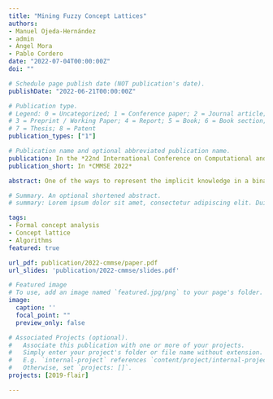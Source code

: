 ```yaml
---
title: "Mining Fuzzy Concept Lattices"
authors:
- Manuel Ojeda-Hernández
- admin
- Ángel Mora
- Pablo Cordero
date: "2022-07-04T00:00:00Z"
doi: ""

# Schedule page publish date (NOT publication's date).
publishDate: "2022-06-21T00:00:00Z"

# Publication type.
# Legend: 0 = Uncategorized; 1 = Conference paper; 2 = Journal article;
# 3 = Preprint / Working Paper; 4 = Report; 5 = Book; 6 = Book section;
# 7 = Thesis; 8 = Patent
publication_types: ["1"]

# Publication name and optional abbreviated publication name.
publication: In the *22nd International Conference on Computational and Mathematical Methods in Science and Engineering 2022*
publication_short: In *CMMSE 2022*

abstract: One of the ways to represent the implicit knowledge in a binary dataset under the paradigm of Formal Concept Analysis is the concept lattice. This lattice allows describing a hierarchical biclustering between objects and attributes of a formal context. Concepts are the fixed points of a Galois connection, describing a closure system. In practice, the computation of such lattice presents a high complexity, the number of concepts can be exponential in the size of the input context. Therefore, there is interest in developing new algorithms that take advantage of the lattice structure to efficiently compute the concept set. Thus, many algorithms have been proposed to compute the concept lattice in this binary setting in the last years. To avoid the complete enumeration of subsets to check which of them are closed, some pruning strategies have been proposed. For example, the NextClosure algorithm defines a lectic order in which to explore closed sets. Other strategies are based on a recursive tree search accompanied by canonicity tests that allow a more efficient exploration. Those based on the CbO strategy, such as FastCbO (FCbO), or InClose stand out. It is possible to extend this framework to take into account the different degrees to which an attribute could be present in an object. Through this extension, it is possible to model fuzzy situations where the attribute is not 100% present in an object, giving flexibility to the model. In this paper, we extend the previous algorithms for the calculation of the fuzzy concept lattice. We show how the InClose family of algorithms can be extended from the binary setting to the fuzzy one, detailing the differences and how new canonicity tests can be employed in order to reduce the computational cost of determining the set of concepts. We show that these new algorithms can compete with the state of the art in terms of execution time and in number of operations performed. These algorithms may open a new research line in which optimised algorithms can be deduced and built ad hoc for the computation of the fuzzy concept lattice.

# Summary. An optional shortened abstract.
# summary: Lorem ipsum dolor sit amet, consectetur adipiscing elit. Duis posuere tellus ac convallis placerat. Proin tincidunt magna sed ex sollicitudin condimentum.

tags:
- Formal concept analysis
- Concept lattice
- Algorithms
featured: true

url_pdf: publication/2022-cmmse/paper.pdf
url_slides: 'publication/2022-cmmse/slides.pdf'

# Featured image
# To use, add an image named `featured.jpg/png` to your page's folder. 
image:
  caption: ''
  focal_point: ""
  preview_only: false

# Associated Projects (optional).
#   Associate this publication with one or more of your projects.
#   Simply enter your project's folder or file name without extension.
#   E.g. `internal-project` references `content/project/internal-project/index.md`.
#   Otherwise, set `projects: []`.
projects: [2019-flair]

---
```

